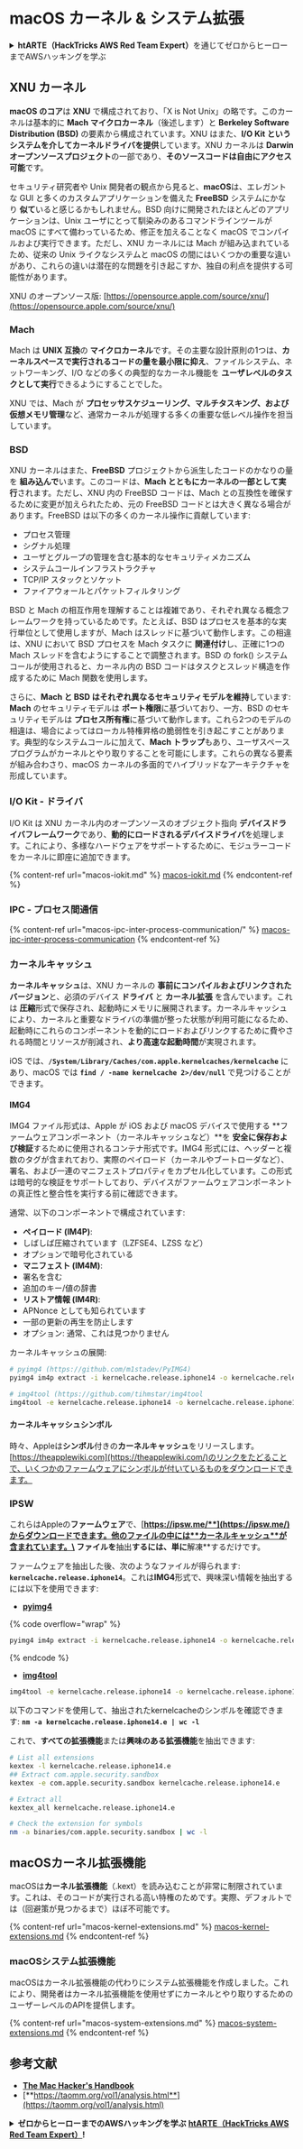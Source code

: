 # macOS カーネル & システム拡張

<details>

<summary><strong>htARTE（HackTricks AWS Red Team Expert）</strong>を通じてゼロからヒーローまでAWSハッキングを学ぶ</summary>

HackTricks をサポートする他の方法:

* **HackTricks で企業を宣伝**したい場合や **HackTricks を PDF でダウンロード**したい場合は [**SUBSCRIPTION PLANS**](https://github.com/sponsors/carlospolop) をチェックしてください！
* [**公式 PEASS & HackTricks スワッグ**](https://peass.creator-spring.com)を入手する
* [**The PEASS Family**](https://opensea.io/collection/the-peass-family)を発見し、独占的な [**NFTs**](https://opensea.io/collection/the-peass-family) のコレクションを見つける
* **💬 [Discord グループ](https://discord.gg/hRep4RUj7f)** に参加するか、[telegram グループ](https://t.me/peass) に参加するか、**Twitter** 🐦 で **@carlospolopm** をフォローする
* **HackTricks** と [**HackTricks Cloud**](https://github.com/carlospolop/hacktricks-cloud) の github リポジトリに PR を提出して、あなたのハッキングテクニックを共有する

</details>

## XNU カーネル

**macOS のコア**は **XNU** で構成されており、「X is Not Unix」の略です。このカーネルは基本的に **Mach マイクロカーネル**（後述します）と **Berkeley Software Distribution (BSD)** の要素から構成されています。XNU はまた、**I/O Kit というシステムを介してカーネルドライバを提供**しています。XNU カーネルは **Darwin オープンソースプロジェクト**の一部であり、**そのソースコードは自由にアクセス可能**です。

セキュリティ研究者や Unix 開発者の観点から見ると、**macOS**は、エレガントな GUI と多くのカスタムアプリケーションを備えた **FreeBSD** システムにかなり **似て**いると感じるかもしれません。BSD 向けに開発されたほとんどのアプリケーションは、Unix ユーザにとって馴染みのあるコマンドラインツールが macOS にすべて備わっているため、修正を加えることなく macOS でコンパイルおよび実行できます。ただし、XNU カーネルには Mach が組み込まれているため、従来の Unix ライクなシステムと macOS の間にはいくつかの重要な違いがあり、これらの違いは潜在的な問題を引き起こすか、独自の利点を提供する可能性があります。

XNU のオープンソース版: [https://opensource.apple.com/source/xnu/](https://opensource.apple.com/source/xnu/)

### Mach

Mach は **UNIX 互換**の **マイクロカーネル**です。その主要な設計原則の1つは、**カーネルスペースで実行されるコードの量を最小限に抑え**、ファイルシステム、ネットワーキング、I/O などの多くの典型的なカーネル機能を **ユーザレベルのタスクとして実行**できるようにすることでした。

XNU では、Mach が **プロセッサスケジューリング、マルチタスキング、および仮想メモリ管理**など、通常カーネルが処理する多くの重要な低レベル操作を担当しています。

### BSD

XNU カーネルはまた、**FreeBSD** プロジェクトから派生したコードのかなりの量を **組み込んで**います。このコードは、**Mach とともにカーネルの一部として実行**されます。ただし、XNU 内の FreeBSD コードは、Mach との互換性を確保するために変更が加えられたため、元の FreeBSD コードとは大きく異なる場合があります。FreeBSD は以下の多くのカーネル操作に貢献しています:

* プロセス管理
* シグナル処理
* ユーザとグループの管理を含む基本的なセキュリティメカニズム
* システムコールインフラストラクチャ
* TCP/IP スタックとソケット
* ファイアウォールとパケットフィルタリング

BSD と Mach の相互作用を理解することは複雑であり、それぞれ異なる概念フレームワークを持っているためです。たとえば、BSD はプロセスを基本的な実行単位として使用しますが、Mach はスレッドに基づいて動作します。この相違は、XNU において BSD プロセスを Mach タスクに **関連付け**し、正確に1つの Mach スレッドを含むようにすることで調整されます。BSD の fork() システムコールが使用されると、カーネル内の BSD コードはタスクとスレッド構造を作成するために Mach 関数を使用します。

さらに、**Mach と BSD はそれぞれ異なるセキュリティモデルを維持**しています: **Mach** のセキュリティモデルは **ポート権限**に基づいており、一方、BSD のセキュリティモデルは **プロセス所有権**に基づいて動作します。これら2つのモデルの相違は、場合によってはローカル特権昇格の脆弱性を引き起こすことがあります。典型的なシステムコールに加えて、**Mach トラップ**もあり、ユーザスペースプログラムがカーネルとやり取りすることを可能にします。これらの異なる要素が組み合わさり、macOS カーネルの多面的でハイブリッドなアーキテクチャを形成しています。

### I/O Kit - ドライバ

I/O Kit は XNU カーネル内のオープンソースのオブジェクト指向 **デバイスドライバフレームワーク**であり、**動的にロードされるデバイスドライバ**を処理します。これにより、多様なハードウェアをサポートするために、モジュラーコードをカーネルに即座に追加できます。

{% content-ref url="macos-iokit.md" %}
[macos-iokit.md](macos-iokit.md)
{% endcontent-ref %}

### IPC - プロセス間通信

{% content-ref url="macos-ipc-inter-process-communication/" %}
[macos-ipc-inter-process-communication](macos-ipc-inter-process-communication/)
{% endcontent-ref %}

### カーネルキャッシュ

**カーネルキャッシュ**は、XNU カーネルの **事前にコンパイルおよびリンクされたバージョン**と、必須のデバイス **ドライバ** と **カーネル拡張** を含んでいます。これは **圧縮**形式で保存され、起動時にメモリに展開されます。カーネルキャッシュにより、カーネルと重要なドライバの準備が整った状態が利用可能になるため、起動時にこれらのコンポーネントを動的にロードおよびリンクするために費やされる時間とリソースが削減され、**より高速な起動時間**が実現されます。

iOS では、**`/System/Library/Caches/com.apple.kernelcaches/kernelcache`** にあり、macOS では **`find / -name kernelcache 2>/dev/null`** で見つけることができます。

#### IMG4

IMG4 ファイル形式は、Apple が iOS および macOS デバイスで使用する **ファームウェアコンポーネント（カーネルキャッシュなど）**を **安全に保存および検証**するために使用されるコンテナ形式です。IMG4 形式には、ヘッダーと複数のタグが含まれており、実際のペイロード（カーネルやブートローダなど）、署名、および一連のマニフェストプロパティをカプセル化しています。この形式は暗号的な検証をサポートしており、デバイスがファームウェアコンポーネントの真正性と整合性を実行する前に確認できます。

通常、以下のコンポーネントで構成されています:

* **ペイロード (IM4P)**:
* しばしば圧縮されています（LZFSE4、LZSS など）
* オプションで暗号化されている
* **マニフェスト (IM4M)**:
* 署名を含む
* 追加のキー/値の辞書
* **リストア情報 (IM4R)**:
* APNonce としても知られています
* 一部の更新の再生を防止します
* オプション: 通常、これは見つかりません

カーネルキャッシュの展開:
```bash
# pyimg4 (https://github.com/m1stadev/PyIMG4)
pyimg4 im4p extract -i kernelcache.release.iphone14 -o kernelcache.release.iphone14.e

# img4tool (https://github.com/tihmstar/img4tool
img4tool -e kernelcache.release.iphone14 -o kernelcache.release.iphone14.e
```
#### カーネルキャッシュシンボル

時々、Appleは**シンボル**付きの**カーネルキャッシュ**をリリースします。[https://theapplewiki.com](https://theapplewiki.com/)のリンクをたどることで、いくつかのファームウェアにシンボルが付いているものをダウンロードできます。

### IPSW

これらはAppleの**ファームウェア**で、[**https://ipsw.me/**](https://ipsw.me/)からダウンロードできます。他のファイルの中には**カーネルキャッシュ**が含まれています。\
ファイルを**抽出**するには、単に**解凍**するだけです。

ファームウェアを抽出した後、次のようなファイルが得られます: **`kernelcache.release.iphone14`**。これは**IMG4**形式で、興味深い情報を抽出するには以下を使用できます:

* [**pyimg4**](https://github.com/m1stadev/PyIMG4)

{% code overflow="wrap" %}
```bash
pyimg4 im4p extract -i kernelcache.release.iphone14 -o kernelcache.release.iphone14.e
```
{% endcode %}

* [**img4tool**](https://github.com/tihmstar/img4tool)
```bash
img4tool -e kernelcache.release.iphone14 -o kernelcache.release.iphone14.e
```
以下のコマンドを使用して、抽出されたkernelcacheのシンボルを確認できます: **`nm -a kernelcache.release.iphone14.e | wc -l`**

これで、**すべての拡張機能**または**興味のある拡張機能**を抽出できます:
```bash
# List all extensions
kextex -l kernelcache.release.iphone14.e
## Extract com.apple.security.sandbox
kextex -e com.apple.security.sandbox kernelcache.release.iphone14.e

# Extract all
kextex_all kernelcache.release.iphone14.e

# Check the extension for symbols
nm -a binaries/com.apple.security.sandbox | wc -l
```
## macOSカーネル拡張機能

macOSは**カーネル拡張機能**（.kext）を読み込むことが非常に制限されています。これは、そのコードが実行される高い特権のためです。実際、デフォルトでは（回避策が見つかるまで）ほぼ不可能です。

{% content-ref url="macos-kernel-extensions.md" %}
[macos-kernel-extensions.md](macos-kernel-extensions.md)
{% endcontent-ref %}

### macOSシステム拡張機能

macOSはカーネル拡張機能の代わりにシステム拡張機能を作成しました。これにより、開発者はカーネル拡張機能を使用せずにカーネルとやり取りするためのユーザーレベルのAPIを提供します。

{% content-ref url="macos-system-extensions.md" %}
[macos-system-extensions.md](macos-system-extensions.md)
{% endcontent-ref %}

## 参考文献

* [**The Mac Hacker's Handbook**](https://www.amazon.com/-/es/Charlie-Miller-ebook-dp-B004U7MUMU/dp/B004U7MUMU/ref=mt\_other?\_encoding=UTF8\&me=\&qid=)
* [**https://taomm.org/vol1/analysis.html**](https://taomm.org/vol1/analysis.html)

<details>

<summary><strong>ゼロからヒーローまでのAWSハッキングを学ぶ</strong> <a href="https://training.hacktricks.xyz/courses/arte"><strong>htARTE（HackTricks AWS Red Team Expert）</strong></a><strong>!</strong></summary>

HackTricksをサポートする他の方法:

* **HackTricksで企業を宣伝したい**または**HackTricksをPDFでダウンロードしたい**場合は、[**SUBSCRIPTION PLANS**](https://github.com/sponsors/carlospolop)をチェックしてください！
* [**公式PEASS＆HackTricksグッズ**](https://peass.creator-spring.com)を入手する
* [**The PEASS Family**](https://opensea.io/collection/the-peass-family)を発見し、独占的な[**NFT**](https://opensea.io/collection/the-peass-family)コレクションを見つける
* 💬 [**Discordグループ**](https://discord.gg/hRep4RUj7f)または[**telegramグループ**](https://t.me/peass)に**参加**するか、**Twitter** 🐦 [**@carlospolopm**](https://twitter.com/carlospolopm)で**フォロー**する。
* **HackTricks**と[**HackTricks Cloud**](https://github.com/carlospolop/hacktricks)のGitHubリポジトリにPRを提出して、あなたのハッキングテクニックを共有してください。

</details>
